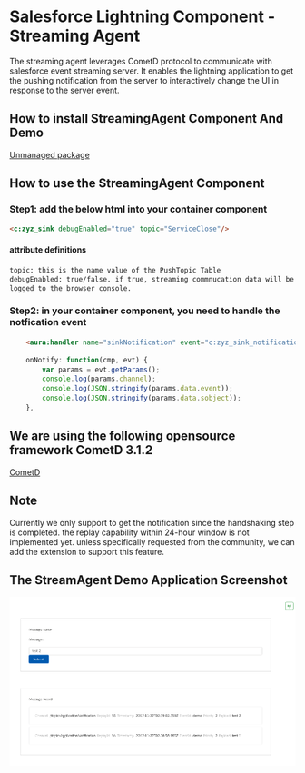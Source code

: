 # Salesforce Lightning Component - Streaming Agent

The streaming agent leverages CometD protocol to communicate with salesforce event streaming server. It enables 
the lightning application to get the pushing notification from the server to interactively change the UI in response 
to the server event.

## How to install StreamingAgent Component And Demo
[Unmanaged package](https://login.salesforce.com/packaging/installPackage.apexp?p0=04t6A000000JRr3)

## How to use the StreamingAgent Component

### Step1: add the below html into your container component
```HTML
<c:zyz_sink debugEnabled="true" topic="ServiceClose"/>
```

#### attribute definitions
```
topic: this is the name value of the PushTopic Table
debugEnabled: true/false. if true, streaming commnucation data will be logged to the browser console.
```

### Step2: in your container component, you need to handle the notfication event

```HTML
    <aura:handler name="sinkNotification" event="c:zyz_sink_notification_event" action="{!c.onNotify}"/>
```

```Javascript
    onNotify: function(cmp, evt) {
        var params = evt.getParams();
        console.log(params.channel);
        console.log(JSON.stringify(params.data.event));
        console.log(JSON.stringify(params.data.sobject));
    },
```

## We are using the following opensource framework CometD 3.1.2
[CometD](https://docs.cometd.org/current/reference/#_installation)

## Note
Currently we only support to get the notification since the handshaking step is completed. the replay capability within 
24-hour window is not implemented yet. unless specifically requested from the community, we can add the extension 
to support this feature.


## The StreamAgent Demo Application Screenshot

![GitHub Logo](/images/StreamAgentDemo.png)